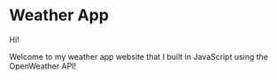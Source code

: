 # Weather App
Hi! 

Welcome to my weather app website that I built in JavaScript using the OpenWeather API!
